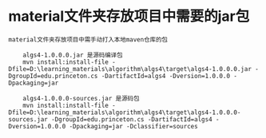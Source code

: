 
# material文件夹存放项目中需要的jar包

    material文件夹存放项目中需手动打入本地maven仓库的包
    
        algs4-1.0.0.0.jar 是源码编译包
        mvn install:install-file -Dfile=D:\learning_materials\algorithm\algs4\target\algs4-1.0.0.0.jar -DgroupId=edu.princeton.cs -DartifactId=algs4 -Dversion=1.0.0.0 -Dpackaging=jar
        
        algs4-1.0.0.0-sources.jar 是源码包
        mvn install:install-file -Dfile=D:\learning_materials\algorithm\algs4\target\algs4-1.0.0.0-sources.jar -DgroupId=edu.princeton.cs -DartifactId=algs4 -Dversion=1.0.0.0 -Dpackaging=jar -Dclassifier=sources